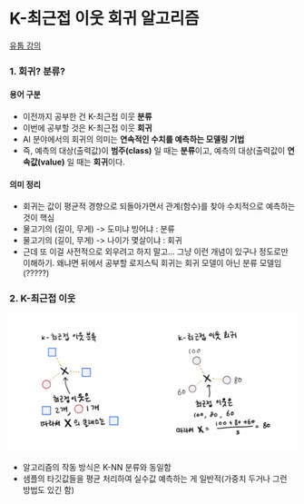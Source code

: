 # K-최근접 이웃 회귀 알고리즘
[유툽 강의](https://youtu.be/FaEcLpSZNtg?si=7GqnDMY3BElPuG5-)
### 1. 회귀? 분류?
#### 용어 구분
- 이전까지 공부한 건 K-최근접 이웃 **분류**
- 이번에 공부할 것은 K-최근접 이웃 **회귀**
- AI 분야에서의 회귀의 의미는 **연속적인 수치를 예측하는 모델링 기법**
- 즉, 예측의 대상(출력값)이 **범주(class)** 일 때는 **분류**이고, 예측의 대상(출력값이 **연속값(value)** 일 때는 **회귀**이다.
#### 의미 정리
- 회귀는 값이 평균적 경향으로 되돌아가면서 관계(함수)를 찾아 수치적으로 예측하는 것이 핵심
- 물고기의 (길이, 무게) -> 도미냐 빙어냐 : 분류
- 물고기의 (길이, 무게) -> 나이가 몇살이냐 : 회귀
- 근데 또 이걸 사전적으로 외우려고 하지 말고... 그냥 이런 개념이 있구나 정도로만 이해하기. 왜냐면 뒤에서 공부할 로지스틱 회귀는 회귀 모델이 아닌 분류 모델임(?????)

### 2. K-최근접 이웃
![img1.png](img/img1.png)
- 알고리즘의 작동 방식은 K-NN 분류와 동일함
- 샘플의 타깃값들을 평균 처리하여 실수값 예측하는 게 일반적(가중치 두거나 그런 방법도 있긴 함)